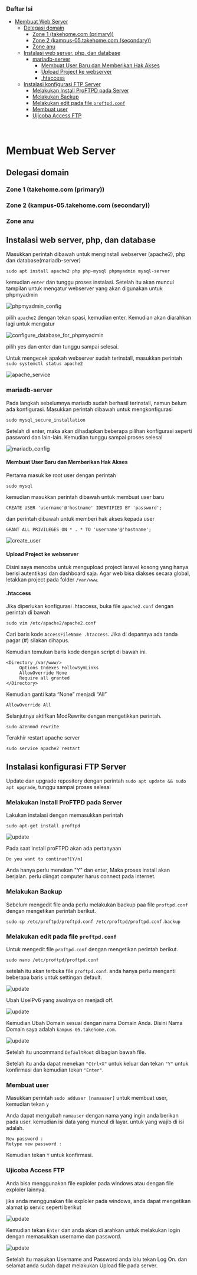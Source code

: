### Daftar Isi

- [Membuat Web Server](#membuat-web-server)
  - [Delegasi domain](#delegasi-domain)
    - [Zone 1 (takehome.com (primary))](#zone-1-takehomecom-primary)
    - [Zone 2 (kampus-05.takehome.com (secondary))](#zone-2-kampus-05takehomecom-secondary)
    - [Zone anu](#zone-anu)
  - [Instalasi web server, php, dan database](#instalasi-web-server-php-dan-database)
    - [mariadb-server](#mariadb-server)
      - [Membuat User Baru dan Memberikan Hak Akses](#membuat-user-baru-dan-memberikan-hak-akses)
      - [Upload Project ke webserver](#upload-project-ke-webserver)
      - [.htaccess](#htaccess)
  - [Instalasi konfigurasi FTP Server](#instalasi-konfigurasi-ftp-server)
    - [Melakukan Install ProFTPD pada Server](#melakukan-install-proftpd-pada-server)
    - [Melakukan Backup](#melakukan-backup)
    - [Melakukan edit pada file `proftpd.conf`](#melakukan-edit-pada-file-proftpdconf)
    - [Membuat user](#membuat-user)
    - [Ujicoba Access FTP](#ujicoba-access-ftp)

<br>

# Membuat Web Server

## Delegasi domain

### Zone 1 (takehome.com (primary))

### Zone 2 (kampus-05.takehome.com (secondary))

### Zone anu

## Instalasi web server, php, dan database

Masukkan perintah dibawah untuk menginstall webserver (apache2), php dan database(mariadb-server)

```console
sudo apt install apache2 php php-mysql phpmyadmin mysql-server
```

kemudian `enter` dan tunggu proses instalasi. Setelah itu akan muncul tampilan untuk mengatur webserver yang akan digunakan untuk phpmyadmin

![phpmyadmin_config](blob/phpmyadmin_config.png)

pilih `apache2` dengan tekan spasi, kemudian enter. Kemudian akan diarahkan lagi untuk mengatur

![configure_database_for_phpmyadmin](blob/configure_database_for_phpmyadmin.png)

pilih yes dan enter dan tunggu sampai selesai.

Untuk mengecek apakah webserver sudah terinstall, masukkan perintah `sudo systemctl status apache2`

![apache_service](blob/apache_service.png)

### mariadb-server

Pada langkah sebelumnya mariadb sudah berhasil terinstall, namun belum ada konfigurasi. Masukkan perintah dibawah untuk mengkonfigurasi

```console
sudo mysql_secure_installation
```

Setelah di enter, maka akan dihadapkan beberapa pilihan konfigurasi seperti password dan lain-lain. Kemudian tunggu sampai proses selesai

![mariadb_config](blob/mariadb_config.png)

#### Membuat User Baru dan Memberikan Hak Akses

Pertama masuk ke root user dengan perintah

```console
sudo mysql
```

kemudian masukkan perintah dibawah untuk membuat user baru

```console
CREATE USER 'username'@'hostname' IDENTIFIED BY 'password';
```

dan perintah dibawah untuk memberi hak akses kepada user

```console
GRANT ALL PRIVILEGES ON * . * TO 'username'@'hostname';
```

![create_user](blob/create_user.png)

#### Upload Project ke webserver

Disini saya mencoba untuk mengupload project laravel kosong yang hanya berisi autentikasi dan dashboard saja. Agar web bisa diakses secara global, letakkan project pada folder `/var/www`.

#### .htaccess

Jika diperlukan konfigurasi .htaccess, buka file `apache2.conf` dengan perintah di bawah

```console
sudo vim /etc/apache2/apache2.conf
```

Cari baris kode `AccessFileName .htaccess`. Jika di depannya ada tanda pagar (#) silakan dihapus.

Kemudian temukan baris kode dengan script di bawah ini.

```console
<Directory /var/www/>
     Options Indexes FollowSymLinks
     AllowOverride None
     Require all granted
</Directory>
```

Kemudian ganti kata “None” menjadi “All”

`AllowOverride All`

Selanjutnya aktifkan ModRewrite dengan mengetikkan perintah.

```console
sudo a2enmod rewrite
```

Terakhir restart apache server

```console
sudo service apache2 restart
```

## Instalasi konfigurasi FTP Server

Update dan upgrade repository dengan perintah `sudo apt update && sudo apt upgrade`, tunggu sampai proses selesai

### Melakukan Install ProFTPD pada Server

Lakukan instalasi dengan memasukkan perintah

```console
sudo apt-get install proftpd
```

![update](blob/install.png)

Pada saat install proFTPD akan ada pertanyaan

```console
Do you want to continue?[Y/n]
```

Anda hanya perlu menekan "Y" dan enter, Maka proses install akan berjalan. perlu diingat computer harus connect pada internet.

### Melakukan Backup

Sebelum mengedit file anda perlu melakukan backup paa file `proftpd.conf` dengan mengetikan perintah berikut.

```console
sudo cp /etc/proftpd/proftpd.conf /etc/proftpd/proftpd.conf.backup
```

### Melakukan edit pada file `proftpd.conf`

Untuk mengedit file `proftpd.conf` dengan mengetikan perintah berikut.

```console
sudo nano /etc/proftpd/proftpd.conf
```

setelah itu akan terbuka file `proftpd.conf`. anda hanya perlu menganti beberapa baris untuk settingan default.

![update](blob/off_IPv6.png)

Ubah UseIPv6 yang awalnya on menjadi off.

![update](blob/ubah-domain.png)

Kemudian Ubah Domain sesuai dengan nama Domain Anda. Disini Nama Domain saya adalah `kampus-05.takehome.com`.

![update](blob/on-default.png)

Setelah itu uncommand `DefaultRoot` di bagian bawah file.

Setelah itu anda dapat menekan `"Ctrl+X"` untuk keluar dan tekan `"Y"` untuk konfirmasi dan kemudian tekan `"Enter"`.

### Membuat user

Masukkan perintah `sudo adduser [namauser]` untuk membuat user, kemudian tekan `y`

Anda dapat mengubah `namauser` dengan nama yang ingin anda berikan pada user. kemudian isi data yang muncul di layar. untuk yang wajib di isi adalah.

```console
New password :
Retype new password :
```

Kemudian tekan `Y` untuk konfirmasi.

### Ujicoba Access FTP

Anda bisa menggunakan file exploler pada windows atau dengan file exploler lainnya.

jika anda menggunakan file exploler pada windows, anda dapat mengetikan alamat ip servic seperti berikut

![update](blob/access.png)

Kemudian tekan `Enter` dan anda akan di arahkan untuk melakukan login dengan memasukkan username dan password.

![update](blob/login.png)

Setelah itu masukan Username and Password anda lalu tekan Log On. dan selamat anda sudah dapat melakukan Upload file pada server.

[def]: #daftar-isi
